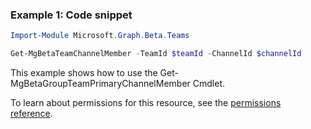 ### Example 1: Code snippet

```powershell
Import-Module Microsoft.Graph.Beta.Teams

Get-MgBetaTeamChannelMember -TeamId $teamId -ChannelId $channelId
```
This example shows how to use the Get-MgBetaGroupTeamPrimaryChannelMember Cmdlet.

To learn about permissions for this resource, see the [permissions reference](/graph/permissions-reference).

